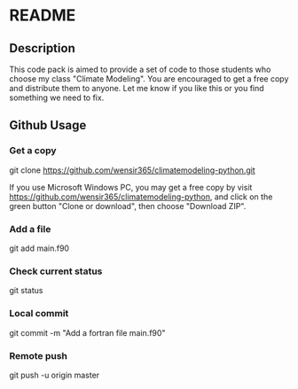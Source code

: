 # README

## Description

This code pack is aimed to provide a set of code to those students who choose my class "Climate Modeling". You are encouraged to get a free copy and distribute them to anyone. Let me know if you like this or you find something we need to fix.

## Github Usage

### Get a copy
git clone https://github.com/wensir365/climatemodeling-python.git

If you use Microsoft Windows PC, you may get a free copy by visit https://github.com/wensir365/climatemodeling-python, and click on the green button "Clone or download", then choose "Download ZIP".

### Add a file
git add main.f90

### Check current status
git status

### Local commit
git commit -m "Add a fortran file main.f90"

### Remote push
git push -u origin master
